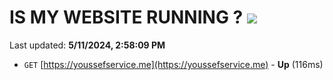 # IS MY WEBSITE RUNNING ? [![](https://img.shields.io/static/v1?label=Sponsor&message=%E2%9D%A4&logo=GitHub&color=%23fe8e86)](https://github.com/sponsors/<username>)

Last updated: **5/11/2024, 2:58:09 PM**

- `GET` [https://youssefservice.me](https://youssefservice.me) - **Up** (116ms)
